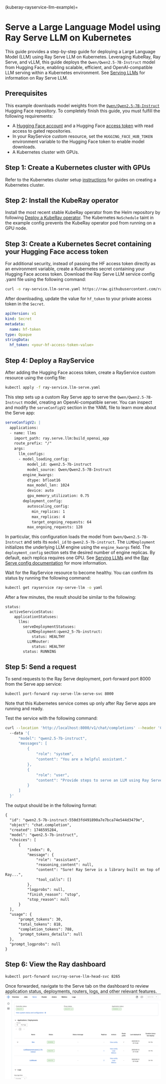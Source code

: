 (kuberay-rayservice-llm-example)=

# Serve a Large Language Model using Ray Serve LLM on Kubernetes

This guide provides a step-by-step guide for deploying a Large Language Model (LLM) using Ray Serve LLM on Kubernetes. Leveraging KubeRay, Ray Serve, and vLLM, this guide deploys the  `Qwen/Qwen2.5-7B-Instruct` model from Hugging Face, enabling scalable, efficient, and OpenAI-compatible LLM serving within a Kubernetes environment. See [Serving LLMs](serving_llms) for information on Ray Serve LLM.

## Prerequisites

This example downloads model weights from the [`Qwen/Qwen2.5-7B-Instruct`](https://huggingface.co/Qwen/Qwen2.5-7B-Instruct) Hugging Face repository. To completely finish this guide, you must fulfill the following requirements:
* A [Hugging Face account](https://huggingface.co/) and a Hugging Face [access token](https://huggingface.co/settings/tokens) with read access to gated repositories.
* In your RayService custom resource, set the `HUGGING_FACE_HUB_TOKEN` environment variable to the Hugging Face token to enable model downloads.
* A Kubernetes cluster with GPUs. 

## Step 1: Create a Kubernetes cluster with GPUs

Refer to the Kubernetes cluster setup [instructions](../user-guides/k8s-cluster-setup.md) for guides on creating a Kubernetes cluster.

## Step 2: Install the KubeRay operator

Install the most recent stable KubeRay operator from the Helm repository by following [Deploy a KubeRay operator](../getting-started/kuberay-operator-installation.md). The Kubernetes `NoSchedule` taint in the example config prevents the KubeRay operator pod from running on a GPU node.

## Step 3: Create a Kubernetes Secret containing your Hugging Face access token

For additional security, instead of passing the HF access token directly as an environment variable, create a Kubernetes secret containing your Hugging Face access token. Download the Ray Serve LLM service config .yaml file using the following command:

```sh
curl -o ray-service.llm-serve.yaml https://raw.githubusercontent.com/ray-project/kuberay/master/ray-operator/config/samples/ray-service.llm-serve.yaml
```

After downloading, update the value for `hf_token` to your private access token in the `Secret`.

```yaml
apiVersion: v1
kind: Secret
metadata:
  name: hf-token
type: Opaque
stringData:
  hf_token: <your-hf-access-token-value>
```

## Step 4: Deploy a RayService

After adding the Hugging Face access token, create a RayService custom resource using the config file:

```sh
kubectl apply -f ray-service.llm-serve.yaml
```

This step sets up a custom Ray Serve app to serve the `Qwen/Qwen2.5-7B-Instruct` model, creating an OpenAI-compatible server. You can inspect and modify the `serveConfigV2` section in the YAML file to learn more about the Serve app:
```yaml
serveConfigV2: |
  applications:
  - name: llms
    import_path: ray.serve.llm:build_openai_app
    route_prefix: "/"
    args:
      llm_configs:
      - model_loading_config:
          model_id: qwen2.5-7b-instruct
          model_source: Qwen/Qwen2.5-7B-Instruct
        engine_kwargs:
          dtype: bfloat16
          max_model_len: 1024
          device: auto
          gpu_memory_utilization: 0.75
        deployment_config:
          autoscaling_config:
            min_replicas: 1
            max_replicas: 4
            target_ongoing_requests: 64
          max_ongoing_requests: 128
```

In particular, this configuration loads the model from `Qwen/Qwen2.5-7B-Instruct` and sets its `model_id` to `qwen2.5-7b-instruct`. The `LLMDeployment` initializes the underlying LLM engine using the `engine_kwargs` field. The `deployment_config` section sets the desired number of engine replicas. By default, each replica requires one GPU. See [Serving LLMs](serving_llms) and the [Ray Serve config documentation](serve-in-production-config-file) for more information.

Wait for the RayService resource to become healthy. You can confirm its status by running the following command:
```sh
kubectl get rayservice ray-serve-llm -o yaml
```

After a few minutes, the result should be similar to the following:
```
status:
  activeServiceStatus:
    applicationStatuses:
      llms:
        serveDeploymentStatuses:
          LLMDeployment:qwen2_5-7b-instruct:
            status: HEALTHY
          LLMRouter:
            status: HEALTHY
        status: RUNNING
```

## Step 5: Send a request

To send requests to the Ray Serve deployment, port-forward port 8000 from the Serve app service:
```sh
kubectl port-forward ray-serve-llm-serve-svc 8000
```


Note that this Kubernetes service comes up only after Ray Serve apps are running and ready.

Test the service with the following command:
```sh
curl --location 'http://localhost:8000/v1/chat/completions' --header 'Content-Type: application/json' 
  --data '{
      "model": "qwen2.5-7b-instruct",
      "messages": [
          {
              "role": "system", 
              "content": "You are a helpful assistant."
          },
          {
              "role": "user", 
              "content": "Provide steps to serve an LLM using Ray Serve."
          }
      ]
  }'
```

The output should be in the following format:

```
{
  "id": "qwen2.5-7b-instruct-550d3fd491890a7e7bca74e544d3479e",
  "object": "chat.completion",
  "created": 1746595284,
  "model": "qwen2.5-7b-instruct",
  "choices": [
      {
          "index": 0,
          "message": {
              "role": "assistant",
              "reasoning_content": null,
              "content": "Sure! Ray Serve is a library built on top of Ray...",
              "tool_calls": []
          },
          "logprobs": null,
          "finish_reason": "stop",
          "stop_reason": null
      }
  ],
  "usage": {
      "prompt_tokens": 30,
      "total_tokens": 818,
      "completion_tokens": 788,
      "prompt_tokens_details": null
  },
  "prompt_logprobs": null
}
```


## Step 6: View the Ray dashboard


```sh
kubectl port-forward svc/ray-serve-llm-head-svc 8265
```

Once forwarded, navigate to the Serve tab on the dashboard to review application status, deployments, routers, logs, and other relevant features.
![LLM Serve Application](../images/ray_dashboard_llm_application.png)
